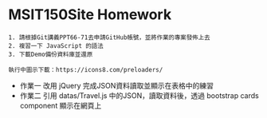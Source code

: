 # MSIT150Site Homework
    1. 請根據Git講義PPT66-71去申請GitHub帳號，並將作業的專案發佈上去
    2. 複習一下 JavaScript 的語法
    3. 下載Demo備份資料庫並還原

    執行中圖示下載：https://icons8.com/preloaders/
- 作業一 改用 jQuery 完成JSON資料讀取並顯示在表格中的練習
- 作業二 引用 datas/Travel.js 中的JSON，讀取資料後，透過 bootstrap cards component 顯示在網頁上
